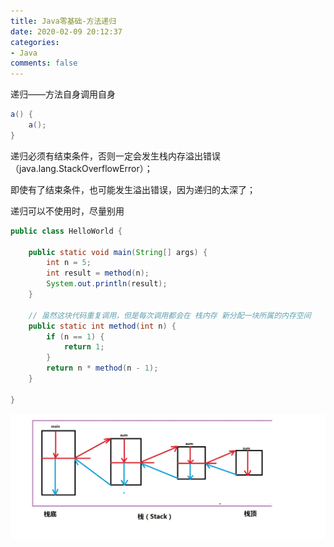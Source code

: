 ```yaml
---
title: Java零基础-方法递归
date: 2020-02-09 20:12:37
categories:
- Java
comments: false
---
```




递归——方法自身调用自身

```java
a() {
	a();
}
```

<!-- more -->

递归必须有结束条件，否则一定会发生栈内存溢出错误（java.lang.StackOverflowError）；

即使有了结束条件，也可能发生溢出错误，因为递归的太深了；

递归可以不使用时，尽量别用



```java
public class HelloWorld {

	public static void main(String[] args) {
		int n = 5;
		int result = method(n);
		System.out.println(result);
	}

    // 虽然这块代码重复调用，但是每次调用都会在 栈内存 新分配一块所属的内存空间
	public static int method(int n) {
		if (n == 1) {
			return 1;
		}
		return n * method(n - 1);
	}

}
```



![image-20200209202045292](https://raw.githubusercontent.com/ZhangWei2222/PictureBed/master/img/20200528120214.png)
